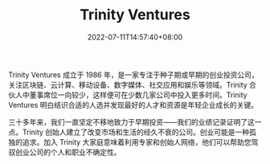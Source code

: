 ﻿---
weight: 
title: "Trinity Ventures"
description: "Trinity Ventures 成立于 1986 年，是一家专注于种子期或早期的创业投资公司，关注区块链、云计算、移动设备、数字媒体、社交应用和娱乐等领域"
date: 2022-07-11T14:57:40+08:00
lastmod: 2022-07-11T14:57:40+08:00
draft: false
authors: ["Simon"]
featuredImage: "trinity-ventures.jpg"
link: "https://www.trinityventures.com/"
tags: ["投资机构","Trinity Ventures"]
categories: ["navigation"]
navigation: ["投资机构"]
lightgallery: true
toc: true
pinned: false
recommend: false
recommend1: false
---
Trinity Ventures 成立于 1986 年，是一家专注于种子期或早期的创业投资公司，关注区块链、云计算、移动设备、数字媒体、社交应用和娱乐等领域。Trinity 合伙人中董事席位一向较少，这样便可在少数几家公司中投入更多时间。Trinity Ventures 明白结识合适的人选并发现最好的人才和资源是年轻企业成长的关键。

三十多年来，我们一直坚定不移地致力于早期投资——我们的业绩记录证明了这一点。Trinity 创始人建立了改变市场和生活的经久不衰的公司。创业可能是一种孤独的追求。加入 Trinity 大家庭意味着利用专家和创始人网络，他们可以帮助您驾驭创业公司的个人和职业不确定性。
